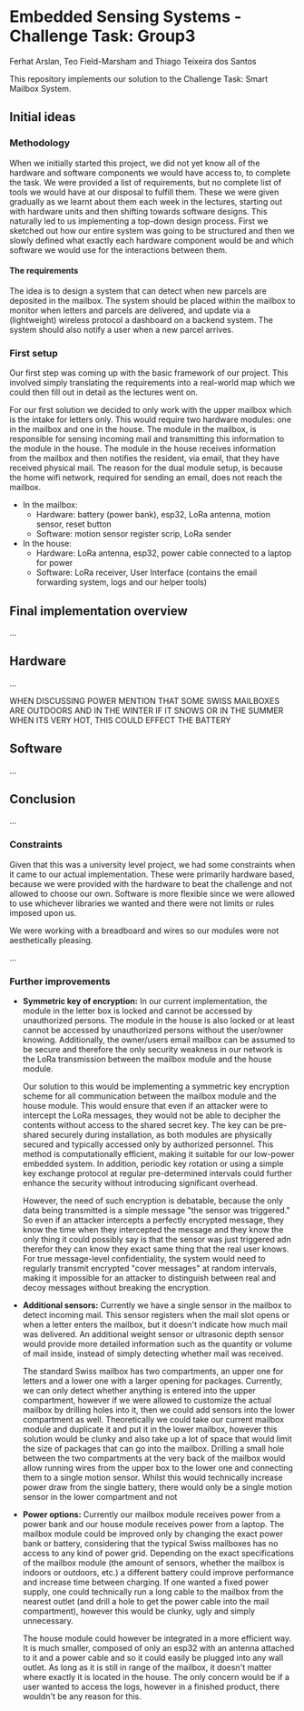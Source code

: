 # Embedded Sensing Systems - Challenge Task: Group3
Ferhat Arslan, Teo Field-Marsham and Thiago Teixeira dos Santos

This repository implements our solution to the Challenge Task: Smart Mailbox System. 

## Initial ideas

### Methodology

When we initially started this project, we did not yet know all of the hardware and software components we would have access to, to complete the task. We were provided a list of requirements, but no complete list of tools we would have at our disposal to fulfill them. These we were given gradually as we learnt about them each week in the lectures, starting out with hardware units and then shifting towards software designs. This naturally led to us implementing a top-down design process. First we sketched out how our entire system was going to be structured and then we slowly defined what exactly each hardware component would be and which software we would use for the interactions between them. 

#### The requirements
The idea is to design a system that can detect when new parcels are deposited in the mailbox. The system should be placed within the mailbox to monitor when letters and parcels are delivered, and update via a (lightweight) wireless protocol a dashboard on a backend system. The system should also notify a user when a new parcel arrives.

### First setup

Our first step was coming up with the basic framework of our project. This involved simply translating the requirements into a real-world map which we could then fill out in detail as the lectures went on. 

For our first solution we decided to only work with the upper mailbox which is the intake for letters only. This would require two hardware modules: one in the mailbox and one in the house. The module in the mailbox, is responsible for sensing incoming mail and transmitting this information to the module in the house. The module in the house receives information from the mailbox and then notifies the resident, via email, that they have received physical mail. The reason for the dual module setup, is because the home wifi network, required for sending an email, does not reach the mailbox. 

- In the mailbox: 
    - Hardware: battery (power bank), esp32, LoRa antenna, motion sensor, reset button
    - Software: motion sensor register scrip, LoRa sender
- In the house: 
    - Hardware: LoRa antenna, esp32, power cable connected to a laptop for power
    - Software: LoRa receiver, User Interface (contains the email forwarding system, logs and our helper tools) 

## Final implementation overview

...

## Hardware

...

WHEN DISCUSSING POWER MENTION THAT SOME SWISS MAILBOXES ARE OUTDOORS AND IN THE WINTER IF IT SNOWS OR IN THE SUMMER WHEN ITS VERY HOT, THIS COULD EFFECT THE BATTERY

## Software

...

## Conclusion

...

### Constraints

Given that this was a university level project, we had some constraints when it came to our actual implementation. These were primarily hardware based, because we were provided with the hardware to beat the challenge and not allowed to choose our own. Software is more flexible since we were allowed to use whichever libraries we wanted and there were not limits or rules imposed upon us. 

We were working with a breadboard and wires so our modules were not aesthetically pleasing. 

...

### Further improvements

- **Symmetric key of encryption:**
    In our current implementation, the module in the letter box is locked and cannot be accessed by unauthorized persons. The module in the house is also locked or at least cannot be accessed by unauthorized persons without the user/owner knowing. Additionally, the owner/users email mailbox can be assumed to be secure and therefore the only security weakness in our network is the LoRa transmission between the mailbox module and the house module. 
    
    Our solution to this would be implementing a symmetric key encryption scheme for all communication between the mailbox module and the house module. This would ensure that even if an attacker were to intercept the LoRa messages, they would not be able to decipher the contents without access to the shared secret key. The key can be pre-shared securely during installation, as both modules are physically secured and typically accessed only by authorized personnel. This method is computationally efficient, making it suitable for our low-power embedded system. In addition, periodic key rotation or using a simple key exchange protocol at regular pre-determined intervals could further enhance the security without introducing significant overhead.

    However, the need of such encryption is debatable, because the only data being transmitted is a simple message "the sensor was triggered." So even if an attacker intercepts a perfectly encrypted message, they know the time when they intercepted the message and they know the only thing it could possibly say is that the sensor was just triggered adn therefor they can know they exact same thing that the real user knows. For true message-level confidentiality, the system would need to regularly transmit encrypted "cover messages" at random intervals, making it impossible for an attacker to distinguish between real and decoy messages without breaking the encryption.

- **Additional sensors:**
    Currently we have a single sensor in the mailbox to detect incoming mail. This sensor registers when the mail slot opens or when a letter enters the mailbox, but it doesn't indicate how much mail was delivered. An additional weight sensor or ultrasonic depth sensor would provide more detailed information such as the quantity or volume of mail inside, instead of simply detecting whether mail was received. 

    The standard Swiss mailbox has two compartments, an upper one for letters and a lower one with a larger opening for packages. Currently, we can only detect whether anything is entered into the upper compartment, however if we were allowed to customize the actual mailbox by drilling holes into it, then we could add sensors into the lower compartment as well. Theoretically we could take our current mailbox module and duplicate it and put it in the lower mailbox, however this solution would be clunky and also take up a lot of space that would limit the size of packages that can go into the mailbox. Drilling a small hole between the two compartments at the very back of the mailbox would allow running wires from the upper box to the lower one and connecting them to a single motion sensor. Whilst this would technically increase power draw from the single battery, there would only be a single motion sensor in the lower compartment and not 

- **Power options:**
    Currently our mailbox module receives power from a power bank and our house module receives power from a laptop. The mailbox module could be improved only by changing the exact power bank or battery, considering that the typical Swiss mailboxes has no access to any kind of power grid. Depending on the exact specifications of the mailbox module (the amount of sensors, whether the mailbox is indoors or outdoors, etc.) a different battery could improve performance and increase time between charging. If one wanted a fixed power supply, one could technically run a long cable to the mailbox from the nearest outlet (and drill a hole to get the power cable into the mail compartment), however this would be clunky, ugly and simply unnecessary. 

    The house module could however be integrated in a more efficient way. It is much smaller, composed of only an esp32 with an antenna attached to it and a power cable and so it could easily be plugged into any wall outlet. As long as it is still in range of the mailbox, it doesn't matter where exactly it is located in the house. The only concern would be if a user wanted to access the logs, however in a finished product, there wouldn't be any reason for this. 

